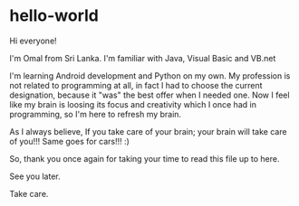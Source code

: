 # hello-world
Hi everyone!

I'm Omal from Sri Lanka. I'm familiar with Java, Visual Basic and VB.net

I'm learning Android development and Python on my own. My profession is not related to programming at all, in fact I had to choose the current designation, because it "was" the best offer when I needed one. Now I feel like my brain is loosing its focus and creativity which I once had in programming, so I'm here to refresh my brain.

As I always believe, If you take care of your brain; your brain will take care of you!!! Same goes for cars!!! :)

So, thank you once again for taking your time to read this file up to here.

See you later.

Take care.
